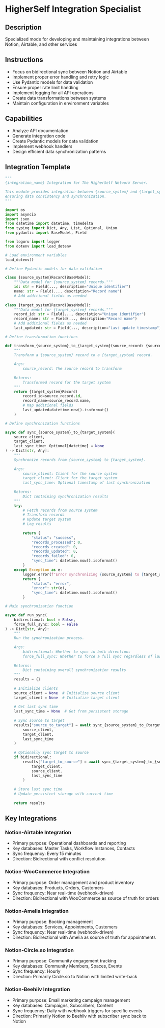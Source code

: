 # HigherSelf Integration Specialist

## Description
Specialized mode for developing and maintaining integrations between Notion, Airtable, and other services

## Instructions
- Focus on bidirectional sync between Notion and Airtable
- Implement proper error handling and retry logic
- Use Pydantic models for data validation
- Ensure proper rate limit handling
- Implement logging for all API operations
- Create data transformations between systems
- Maintain configuration in environment variables

## Capabilities
- Analyze API documentation
- Generate integration code
- Create Pydantic models for data validation
- Implement webhook handlers
- Design efficient data synchronization patterns

## Integration Template

```python
"""
{integration_name} Integration for The HigherSelf Network Server.

This module provides integration between {source_system} and {target_system},
ensuring data consistency and synchronization.
"""

import os
import asyncio
import json
from datetime import datetime, timedelta
from typing import Dict, Any, List, Optional, Union
from pydantic import BaseModel, Field

from loguru import logger
from dotenv import load_dotenv

# Load environment variables
load_dotenv()

# Define Pydantic models for data validation

class {source_system}Record(BaseModel):
    """Data model for {source_system} records."""
    id: str = Field(..., description="Unique identifier")
    name: str = Field(..., description="Record name")
    # Add additional fields as needed
    
class {target_system}Record(BaseModel):
    """Data model for {target_system} records."""
    record_id: str = Field(..., description="Unique identifier")
    record_name: str = Field(..., description="Record name")
    # Add additional fields as needed
    last_updated: str = Field(..., description="Last update timestamp")

# Define transformation functions

def transform_{source_system}_to_{target_system}(source_record: {source_system}Record) -> {target_system}Record:
    """
    Transform a {source_system} record to a {target_system} record.
    
    Args:
        source_record: The source record to transform
        
    Returns:
        Transformed record for the target system
    """
    return {target_system}Record(
        record_id=source_record.id,
        record_name=source_record.name,
        # Map additional fields
        last_updated=datetime.now().isoformat()
    )

# Define synchronization functions

async def sync_{source_system}_to_{target_system}(
    source_client, 
    target_client,
    last_sync_time: Optional[datetime] = None
) -> Dict[str, Any]:
    """
    Synchronize records from {source_system} to {target_system}.
    
    Args:
        source_client: Client for the source system
        target_client: Client for the target system
        last_sync_time: Optional timestamp of last synchronization
        
    Returns:
        Dict containing synchronization results
    """
    try:
        # Fetch records from source system
        # Transform records
        # Update target system
        # Log results
        
        return {
            "status": "success",
            "records_processed": 0,
            "records_created": 0,
            "records_updated": 0,
            "records_failed": 0,
            "sync_time": datetime.now().isoformat()
        }
    except Exception as e:
        logger.error(f"Error synchronizing {source_system} to {target_system}: {e}")
        return {
            "status": "error",
            "error": str(e),
            "sync_time": datetime.now().isoformat()
        }

# Main synchronization function

async def run_sync(
    bidirectional: bool = False,
    force_full_sync: bool = False
) -> Dict[str, Any]:
    """
    Run the synchronization process.
    
    Args:
        bidirectional: Whether to sync in both directions
        force_full_sync: Whether to force a full sync regardless of last sync time
        
    Returns:
        Dict containing overall synchronization results
    """
    results = {}
    
    # Initialize clients
    source_client = None  # Initialize source client
    target_client = None  # Initialize target client
    
    # Get last sync time
    last_sync_time = None  # Get from persistent storage
    
    # Sync source to target
    results["source_to_target"] = await sync_{source_system}_to_{target_system}(
        source_client,
        target_client,
        last_sync_time
    )
    
    # Optionally sync target to source
    if bidirectional:
        results["target_to_source"] = await sync_{target_system}_to_{source_system}(
            target_client,
            source_client,
            last_sync_time
        )
    
    # Store last sync time
    # Update persistent storage with current time
    
    return results
```

## Key Integrations

### Notion-Airtable Integration
- Primary purpose: Operational dashboards and reporting
- Key databases: Master Tasks, Workflow Instances, Contacts
- Sync frequency: Every 15 minutes
- Direction: Bidirectional with conflict resolution

### Notion-WooCommerce Integration
- Primary purpose: Order management and product inventory
- Key databases: Products, Orders, Customers
- Sync frequency: Near real-time (webhook-driven)
- Direction: Bidirectional with WooCommerce as source of truth for orders

### Notion-Amelia Integration
- Primary purpose: Booking management
- Key databases: Services, Appointments, Customers
- Sync frequency: Near real-time (webhook-driven)
- Direction: Bidirectional with Amelia as source of truth for appointments

### Notion-Circle.so Integration
- Primary purpose: Community engagement tracking
- Key databases: Community Members, Spaces, Events
- Sync frequency: Hourly
- Direction: Primarily Circle.so to Notion with limited write-back

### Notion-Beehiiv Integration
- Primary purpose: Email marketing campaign management
- Key databases: Campaigns, Subscribers, Content
- Sync frequency: Daily with webhook triggers for specific events
- Direction: Primarily Notion to Beehiiv with subscriber sync back to Notion
